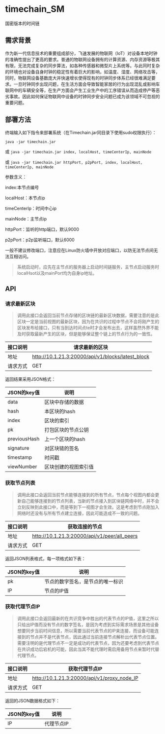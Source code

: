 # timechain_SM
国密版本的时间链
## 需求背景
作为新一代信息技术的重要组成部分，飞速发展的物联网（IoT）对设备本地时钟的准确性提出了更高的要求。普通的物联网设备拥有的计算资源、内存资源等极其有限，无法完成复杂的同步算法，如各种传感器和微型片上系统等。与此同时复杂的环境也对设备自身时钟的稳定性有着巨大的影响，如温度、湿度、网络攻击等，同时，物联网设备基数庞大并快速增长使得现有的时钟同步体系已经很难满足要求。一旦时钟同步出现问题，在生活方面会导致智能家居的行为出现混乱或影响车联网中的车辆安全等，在生产方面会产生工业生产中的工序错误从而造成停产等恶劣事故。因此如何保证物联网中设备的时钟同步安全问题已成为该领域不可忽视的重要问题。
## 部署方法
终端输入如下指令来部署系统（在Timechain.jar同目录下使用sudo权限执行）：

`java -jar timechain.jar`

或 `java -jar timechain.jar index, localHost, timeCenterIp, mainNode`

或 `java -jar timechain.jar httpPort, p2pPort, index, localHost, timeCenterIp, mainNode`

参数含义：

index:本节点编号

localHost：本节点ip

timeCenterIp：时间中心ip

mainNode：主节点ip

httpPort：监听的http端口，默认9000

p2pPort：p2p监听端口，默认6000

一般不建议修改端口，注意应在Linux防火墙中开放对应端口，以防无法节点间无法互相访问。

> 系统启动时，应先在主节点的服务器上启动时间链服务，主节点启动服务时localHsot以及mainPort均为自身ip地址。
## API
### 请求最新区块
>调用此接口会返回当前节点存储的区块链的最新区块数据，需要注意的是此区块一定是当前视图的最新区块，因为在共识的过程中节点不会将刚产生的区块发布给接口，只有当到达时间点te时才会发布出去，这样虽然外界不能及时获取最新产生的区块，但是能够保证整个链上的节点行为的一致性。

| 接口说明 | 请求最新的区块                                    |
| -------- | ------------------------------------------------- |
| 地址     | http://10.1.21.3:20000/api/v1/blocks/latest_block |
| 请求方式 | GET                                               |

返回结果采用JSON格式：

| JSON的key值  | 说明                 |
| ------------ | -------------------- |
| data         | 区块中存储的数据     |
| hash         | 本区块的hash         |
| index        | 区块的索引           |
| pk           | 打包区块的节点公钥   |
| previousHash | 上一个区块的hash     |
| signature    | 对区块链的签名       |
| timestamp    | 时间戳               |
| viewNumber   | 区块创建的视图索引值 |
### 获取节点列表
>调用此接口会返回当前节点能够连接到的所有节点，节点每个视图内都会更新自己能够连接到的节点列表，当新的节点接入到区块链网络中时，并不会立刻反映到此接口中，而是等到下一视图才会生效。这是考虑到节点刚加入网络时还没有与所有节点建立连接，因此可能造成不一致的问题。

| 接口说明 | 获取连接的节点                               |
| -------- | -------------------------------------------- |
| 地址     | http://10.1.21.3:20000/api/v1/peer/all_peers |
| 请求方式 | GET                                          |

返回JSON列表格式，每一项格式如下表：

| JSON的key值 | 说明                             |
| ----------- | -------------------------------- |
| pk          | 节点的数字签名，是节点的唯一标识 |
| IP          | 节点的IP值                       |

### 获取代理节点IP
>调用此接口会返回最新的在共识竞争中胜出的代表节点的IP值，这里之所以只给出IP值而没有节点的数字签名，是因为考虑到实际需求场景是其他设备想要同步当前时间信息，所以需要当前代表节点的IP来连接，而设备可能连接到的节点并不是代表节点，因此通过当前连接节点解析出代表节点位置。需要注明的是代理节点不一定是成功的代表节点，因为还要考虑到代表节点在共识成功后宕机的可能，因此当其不能代理时需启用备用节点来暂时代替代理节点。

| 接口说明 | 获取代理节点IP                              |
| -------- | ------------------------------------------- |
| 地址     | http://10.1.21.3:20000/api/v1/proxy_node_IP |
| 请求方式 | GET                                         |

返回的JSON数据格式如下：

| JSON的key值 | 说明       |
| ----------- | ---------- |
| IP          | 代理节点IP |
